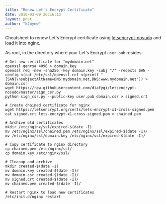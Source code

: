 ```yaml
---
title: "Renew Let's Encrypt Certificate"
date: 2016-03-09 20:16:13
layout: post
author: "k2byew"
---
```

Cheatsheet to renew Let's Encrypt certificate using [letsencrypt-nosudo](https://github.com/diafygi/letsencrypt-nosudo) and load it into nginx.

As root, in the directory where your Let's Encrypt `user.pub` resides:
    
    # Get new certificate for "mydomain.net"
    openssl genrsa 4096 > domain.key
    openssl req -new -sha256 -key domain.key -subj "/" -reqexts SAN -config <(cat /etc/ssl/openssl.cnf <(printf "[SAN]\nsubjectAltName=DNS:mydomain.net,DNS:www.mydomain.net")) > domain.csr
    wget https://raw.githubusercontent.com/diafygi/letsencrypt-nosudo/master/sign_csr.py
    python sign_csr.py --public-key user.pub domain.csr > signed.crt
    
    # Create chained certificate for nginx
    wget https://letsencrypt.org/certs/lets-encrypt-x1-cross-signed.pem
    cat signed.crt lets-encrypt-x1-cross-signed.pem > chained.pem
    
    # Archive old certificates
    mkdir /etc/nginx/ssl/expired-$(date -I)
    mv /etc/nginx/ssl/chained.pem /etc/nginx/ssl/expired-$(date -I)/
    mv /etc/nginx/ssl/domain.key /etc/nginx/ssl/expired-$(date -I)/

    # Copy certificate to nginx directory
    cp chained.pem /etc/nginx/ssl/
    cp domain.key /etc/nginx/ssl/
    
    # Cleanup and archive
    mkdir created-$(date -I)
    mv domain.key created-$(date -I)/
    mv domain.csr created-$(date -I)/
    mv signed.crt created-$(date -I)/
    mv chained.pem created-$(date -I)/
    
    # Restart nginx to load new certificates
    /etc/init.d/nginx restart
